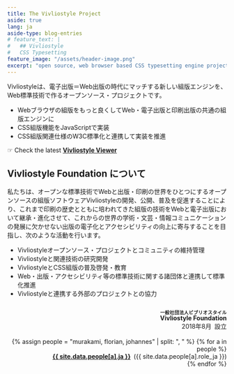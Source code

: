 ```yaml
---
title: The Vivliostyle Project
aside: true
lang: ja
aside-type: blog-entries
# feature_text: |
#   ## Vivliostyle
#   CSS Typesetting
feature_image: "/assets/header-image.png"
excerpt: "open source, web browser based CSS typesetting engine project"
---
```


Vivliostyleは、電子出版＝Web出版の時代にマッチする新しい組版エンジンを、Web標準技術で作るオープンソース・プロジェクトです。

* Webブラウザの組版をもっと良くしてWeb・電子出版と印刷出版の共通の組版エンジンに
* CSS組版機能をJavaScriptで実装
* CSS組版関連仕様のW3C標準化と連携して実装を推進

☞ Check the latest [**Vivliostyle Viewer**](https://vivliostyle.github.io/vivliostyle.js/viewer/vivliostyle-viewer.html)

## Vivliostyle Foundation について

私たちは、オープンな標準技術でWebと出版・印刷の世界をひとつにするオープンソースの組版ソフトウェアVivliostyleの開発、公開、普及を促進することにより、これまで印刷の歴史とともに培われてきた組版の技術をWebと電子出版において継承・進化させて、これからの世界の学術・文芸・情報コミュニケーションの発展に欠かせない出版の電子化とアクセシビリティの向上に寄与することを目指し、次のような活動を行います。

* Vivliostyleオープンソース・プロジェクトとコミュニティの維持管理
* Vivliostyleと関連技術の研究開発
* VivliostyleとCSS組版の普及啓発・教育
* Web・出版・アクセシビリティ等の標準技術に関する諸団体と連携して標準化推進
* Vivliostyleと連携する外部のプロジェクトとの協力

<div style="margin: 2em 0 1em; text-align: right">
<div><strong><ruby>Vivliostyle Foundation<rt style="font-size: 75%">一般社団法人ビブリオスタイル</rt></ruby></strong></div>
<div>2018年8月&ensp;設立</div>
<br>
{% assign people = "murakami, florian, johannes" | split: ", " %}
{% for a in people %}
<div><strong><a href="mailto:{{ site.data.people[a].email }}">{{ site.data.people[a].ja }}</a></strong>&ensp;({{ site.data.people[a].role_ja }})</div>
{% endfor %}
</div>
